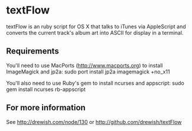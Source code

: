 # textFlow

textFlow is an ruby script for OS X that talks to iTunes via AppleScript and
converts the current track's album art into ASCII for display in a terminal.

## Requirements

You'll need to use MacPorts (http://www.macports.org) to install ImageMagick
and jp2a:
    sudo port install jp2a imagemagick +no_x11

You'll also need to use Ruby's gem to install ncurses and appscript:
    sudo gem install ncurses rb-appscript

## For more information

See http://drewish.com/node/130 or http://github.com/drewish/textFlow
